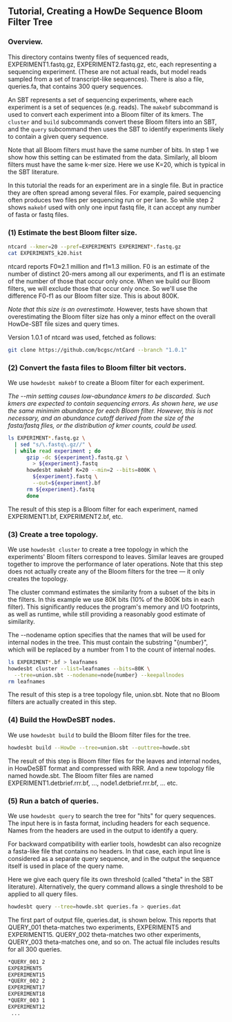 ## Tutorial, Creating a HowDe Sequence Bloom Filter Tree

### Overview.

This directory contains twenty files of sequenced reads, EXPERIMENT1.fastq.gz,
EXPERIMENT2.fastq.gz, etc, each representing a sequencing experiment. (These
are not actual reads, but model reads sampled from a set of transcript-like
sequences). There is also a file, queries.fa, that contains 300 query
sequences.

An SBT represents a set of sequencing experiments, where each experiment is a
set of sequences (e.g. reads). The `makebf` subcommand is used to convert each
experiment into a Bloom filter of its kmers. The `cluster` and `build`
subcommands convert these Bloom filters into an SBT, and the `query` subcommand
then uses the SBT to identify experiments likely to contain a given query
sequence.

Note that all Bloom filters must have the same number of bits. In step 1 we
show how this setting can be estimated from the data. Similarly, all bloom
filters must have the same k-mer size. Here we use K=20, which is typical in
the SBT literature.

In this tutorial the reads for an experiment are in a single file. But in
practice they are often spread among several files. For example, paired
sequencing often produces two files per sequencing run or per lane. So while
step 2 shows `makebf` used with only one input fastq file, it can accept any
number of fasta or fastq files.

### (1) Estimate the best Bloom filter size.

```bash  
ntcard --kmer=20 --pref=EXPERIMENTS EXPERIMENT*.fastq.gz
cat EXPERIMENTS_k20.hist
```

ntcard reports F0≈2.1 million and f1≈1.3 million. F0 is an estimate of the
number of distinct 20-mers among all our experiments, and f1 is an estimate of
the number of those that occur only once. When we build our Bloom filters, we
will exclude those that occur only once. So we'll use the difference F0-f1 as
our Bloom filter size. This is about 800K.

_Note that this size is an overestimate._ However, tests have shown that
overestimating the Bloom filter size has only a minor effect on the overall
HowDe-SBT file sizes and query times.

Version 1.0.1 of ntcard was used, fetched as follows:
```bash  
git clone https://github.com/bcgsc/ntCard --branch "1.0.1"
```

### (2) Convert the fasta files to Bloom filter bit vectors.

We use `howdesbt makebf` to create a Bloom filter for each experiment.

_The --min setting causes low-abundance kmers to be discarded. Such kmers are
expected to contain sequencing errors. As shown here, we use the same minimim
abundance for each Bloom filter. However, this is not necessary, and an
abundance cutoff derived from the size of the fasta/fastq files, or the
distribution of kmer counts, could be used._

```bash  
ls EXPERIMENT*.fastq.gz \
  | sed "s/\.fastq\.gz//" \
  | while read experiment ; do
      gzip -dc ${experiment}.fastq.gz \
        > ${experiment}.fastq
      howdesbt makebf K=20 --min=2 --bits=800K \
        ${experiment}.fastq \
        --out=${experiment}.bf
      rm ${experiment}.fastq
      done
```

The result of this step is a Bloom filter for each experiment, named
EXPERIMENT1.bf, EXPERIMENT2.bf, etc.

### (3) Create a tree topology.

We use `howdesbt cluster` to create a tree topology in which the experiments'
Bloom filters correspond to leaves. Similar leaves are grouped together to
improve the performance of later operations. Note that this step does not
actually create any of the Bloom filters for the tree &mdash; it only creates
the topology.

The cluster command estimates the similarity from a subset of the bits in the
filters. In this example we use 80K bits (10% of the 800K bits in each filter).
This significantly reduces the program's memory and I/O footprints, as well as
runtime, while still providing a reasonably good estimate of similarity.

The --nodename option specifies that the names that will be used for internal
nodes in the tree. This must contain the substring "{number}", which will be
replaced by a number from 1 to the count of internal nodes.

```bash  
ls EXPERIMENT*.bf > leafnames
howdesbt cluster --list=leafnames --bits=80K \
  --tree=union.sbt --nodename=node{number} --keepallnodes
rm leafnames
```

The result of this step is a tree topology file, union.sbt. Note that no
Bloom filters are actually created in this step.

### (4) Build the HowDeSBT nodes.

We use `howdesbt build` to build the Bloom filter files for the tree.

```bash  
howdesbt build --HowDe --tree=union.sbt --outtree=howde.sbt
```

The result of this step is Bloom filter files for the leaves and internal
nodes, in HowDeSBT format and compressed with RRR. And a new topology
file named howde.sbt. The Bloom filter files are named
EXPERIMENT1.detbrief.rrr.bf, ..., node1.detbrief.rrr.bf, ... etc.

### (5) Run a batch of queries.

We use `howdesbt query` to search the tree for "hits" for query sequences. The
input here is in fasta format, including headers for each sequence. Names from
the headers are used in the output to identify a query.

For backward compatibility with earlier tools, howdesbt can also recognize a
fasta-like file that contains no headers. In that case, each input line is
considered as a separate query sequence, and in the output the sequence itself
is used in place of the query name.

Here we give each query file its own threshold (called "theta" in the SBT
literature). Alternatively, the query command allows a single threshold to be
applied to all query files.

```bash  
howdesbt query --tree=howde.sbt queries.fa > queries.dat
```

The first part of output file, queries.dat, is shown below. This reports that
QUERY_001 theta-matches two experiments, EXPERIMENT5 and EXPERIMENT15.
QUERY_002 theta-matches two other experiments, QUERY_003 theta-matches one, and
so on. The actual file includes results for all 300 queries.

```bash  
*QUERY_001 2
EXPERIMENT5
EXPERIMENT15
*QUERY_002 2
EXPERIMENT17
EXPERIMENT18
*QUERY_003 1
EXPERIMENT12
 ...
```

